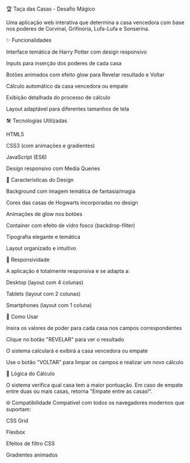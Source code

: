 🏆 Taça das Casas - Desafio Mágico

Uma aplicação web interativa que determina a casa vencedora com base nos poderes de Corvinal, Grifinória, Lufa-Lufa e Sonserina.

✨ Funcionalidades

Interface temática de Harry Potter com design responsivo

Inputs para inserção dos poderes de cada casa

Botões animados com efeito glow para Revelar resultado e Voltar

Cálculo automático da casa vencedora ou empate

Exibição detalhada do processo de cálculo

Layout adaptável para diferentes tamanhos de tela

🛠️ Tecnologias Utilizadas

HTML5

CSS3 (com animações e gradientes)

JavaScript (ES6)

Design responsivo com Media Queries

🎨 Características do Design

Background com imagem temática de fantasia/magia

Cores das casas de Hogwarts incorporadas no design

Animações de glow nos botões

Container com efeito de vidro fosco (backdrop-filter)

Tipografia elegante e temática

Layout organizado e intuitivo

📱 Responsividade

A aplicação é totalmente responsiva e se adapta a:

Desktop (layout com 4 colunas)

Tablets (layout com 2 colunas)

Smartphones (layout com 1 coluna)

🚀 Como Usar

Insira os valores de poder para cada casa nos campos correspondentes

Clique no botão "REVELAR" para ver o resultado

O sistema calculará e exibirá a casa vencedora ou empate

Use o botão "VOLTAR" para limpar os campos e realizar um novo cálculo

📝 Lógica do Cálculo

O sistema verifica qual casa tem a maior pontuação. Em caso de empate entre duas ou mais casas, retorna "Empate entre as casas!".

🌐 Compatibilidade
Compatível com todos os navegadores modernos que suportam:

CSS Grid

Flexbox

Efeitos de filtro CSS

Gradientes animados

